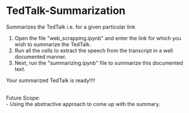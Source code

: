# TedTalk-Summarization
Summarizes the TedTalk i.e. for a given particular link


1. Open the file "web_scrapping.ipynb" and enter the link for which you wish to summarize the TedTalk.
2. Run all the cells to extract the speech from the transcript in a well documented manner.
3. Next, run the "summarizing.ipynb" file to summarize this documented text.

Your summarized TedTalk is ready!!!!

<br />
Future Scope: <br />
- Using the abstractive approach to come up with the summary.
